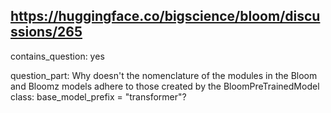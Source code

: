 ## https://huggingface.co/bigscience/bloom/discussions/265

contains_question: yes

question_part: Why doesn't the nomenclature of the modules in the Bloom and Bloomz models adhere to those created by the BloomPreTrainedModel class: base_model_prefix = "transformer"?